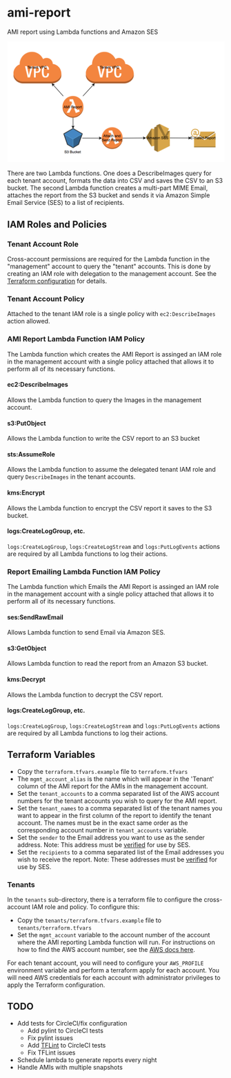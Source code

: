 # ami-report #

AMI report using Lambda functions and Amazon SES

![Diagram](diagram.png)

There are two Lambda functions.  One does a DescribeImages query for each tenant
account, formats the data into CSV and saves the CSV to an S3 bucket.  The
second Lambda function creates a multi-part MIME Email, attaches the report
from the S3 bucket and sends it via Amazon Simple Email Service (SES) to a list
of recipients.

## IAM Roles and Policies ##

### Tenant Account Role ###

Cross-account permissions are required for the Lambda function in the
"management" account to query the "tenant" accounts.  This is done by creating
an IAM role with delegation to the management account.  See the [Terraform
configuration](tenants/iam.tf#L3) for details.

### Tenant Account Policy ###

Attached to the tenant IAM role is a single policy with `ec2:DescribeImages`
action allowed.

### AMI Report Lambda Function IAM Policy ###

The Lambda function which creates the AMI Report is assinged an IAM role in the
management account with a single policy attached that allows it to perform all
of its necessary functions.

####  ec2:DescribeImages ####

Allows the Lambda function to query the Images in the management account.

#### s3:PutObject ####

Allows the Lambda function to write the CSV report to an S3 bucket

#### sts:AssumeRole ####

Allows the Lambda function to assume the delegated tenant IAM role and query
`DescribeImages` in the tenant accounts.

#### kms:Encrypt ####

Allows the Lambda function to encrypt the CSV report it saves to the S3 bucket.

#### logs:CreateLogGroup, etc. ####

`logs:CreateLogGroup`, `logs:CreateLogStream` and `logs:PutLogEvents` actions
are required by all Lambda functions to log their actions.

### Report Emailing Lambda Function IAM Policy ###

The Lambda function which Emails the AMI Report is assinged an IAM role in the
management account with a single policy attached that allows it to perform all
of its necessary functions.

#### ses:SendRawEmail ####

Allows Lambda function to send Email via Amazon SES.

#### s3:GetObject ####

Allows Lambda function to read the report from an Amazon S3 bucket.

#### kms:Decrypt ####

Allows the Lambda function to decrypt the CSV report.

#### logs:CreateLogGroup, etc. ####

`logs:CreateLogGroup`, `logs:CreateLogStream` and `logs:PutLogEvents` actions
are required by all Lambda functions to log their actions.

## Terraform Variables ##

- Copy the `terraform.tfvars.example` file to `terraform.tfvars`
- The `mgmt_account_alias` is the name which will appear in the 'Tenant' column
of the AMI report for the AMIs in the management account.
- Set the `tenant_accounts` to a comma separated list of the AWS account numbers
for the tenant accounts you wish to query for the AMI report.
- Set the `tenant_names` to a comma separated list of the tenant names you want
to appear in the first column of the report to identify the tenant account. The
names must be in the exact same order as the corresponding account number in
`tenant_accounts` variable.
- Set the `sender` to the Email address you want to use as the sender address.
Note: This address must be [verified](https://docs.aws.amazon.com/ses/latest/DeveloperGuide/verify-email-addresses.html) for use by SES.
- Set the `recipients` to a comma separated list of the Email addresses you wish
to receive the report.  Note: These addresses must be [verified](https://docs.aws.amazon.com/ses/latest/DeveloperGuide/verify-email-addresses.html) for use by SES.

### Tenants ###

In the `tenants` sub-directory, there is a terraform file to configure the
cross-account IAM role and policy.  To configure this:

- Copy the `tenants/terraform.tfvars.example` file to `tenants/terraform.tfvars`
- Set the `mgmt_account` variable to the account number of the account where the
AMI reporting Lambda function will run.  For instructions on how to find the
AWS account number, see the [AWS docs here](https://docs.aws.amazon.com/IAM/latest/UserGuide/console_account-alias.html).

For each tenant account, you will need to configure your `AWS_PROFILE`
environment variable and perform a terraform apply for each account.  You will
need AWS credentials for each account with administrator privileges to apply
the Terraform configuration.

## TODO ##

- Add tests for CircleCI/fix configuration
    - Add pylint to CircleCI tests
    - Fix pylint issues
    - Add [TFLint](https://github.com/wata727/tflint) to CircleCI tests
    - Fix TFLint issues
- Schedule lambda to generate reports every night
- Handle AMIs with multiple snapshots
